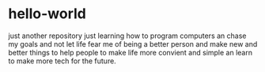 # hello-world
just another repository
just learning how to program computers an chase my goals and not let life fear me of being a better person and make new and 
better things to help people to make life more convient and simple an learn to make more tech for the future.
